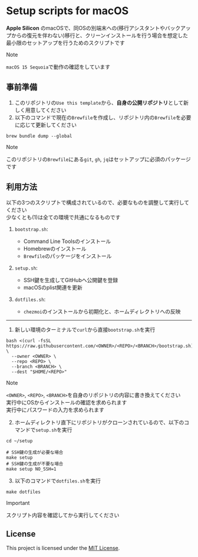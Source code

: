 # Setup scripts for macOS

**Apple Silicon** のmacOSで、同OSの別端末への(移行アシスタントやバックアップからの復元を伴わない)移行と、クリーンインストールを行う場合を想定した最小限のセットアップを行うためのスクリプトです  
> [!NOTE]
> `macOS 15 Sequoia`で動作の確認をしています    

## 事前準備
1. このリポジトリの`Use this template`から、**自身の公開リポジトリ**として新しく用意してください  
2. 以下のコマンドで現在の`Brewfile`を作成し、リポジトリ内の`Brewfile`を必要に応じて更新してください  
``` shell
brew bundle dump --global
```
> [!NOTE]  
> このリポジトリの`Brewfile`にある`git`, `gh`, `jq`はセットアップに必須のパッケージです  

## 利用方法
以下の3つのスクリプトで構成されているので、必要なものを調整して実行してください  
少なくとも(1)は全ての環境で共通になるものです
1. `bootstrap.sh`: 
   - Command Line Toolsのインストール  
   - Homebrewのインストール  
   - `Brewfile`のパッケージをインストール  

2. `setup.sh`: 
   - SSH鍵を生成してGitHubへ公開鍵を登録  
   - macOSのplist関連を更新  

3. `dotfiles.sh`: 
   - `chezmoi`のインストールから初期化と、ホームディレクトリへの反映  

---  

1. 新しい環境のターミナルで`curl`から直接`bootstrap.sh`を実行  
``` shell
bash <(curl -fsSL https://raw.githubusercontent.com/<OWNER>/<REPO>/<BRANCH>/bootstrap.sh) \
  --owner <OWNER> \
  --repo <REPO> \
  --branch <BRANCH> \
  --dest "$HOME/<REPO>"
```
> [!NOTE]
> `<OWNER>`, `<REPO>`, `<BRANCH>`を自身のリポジトリの内容に書き換えてください  
> 実行中にOSからインストールの確認を求められます  
> 実行中にパスワードの入力を求められます  

2. ホームディレクトリ直下にリポジトリがクローンされているので、以下のコマンドで`setup.sh`を実行  
``` shell
cd ~/setup

# SSH鍵の生成が必要な場合
make setup
# SSH鍵の生成が不要な場合
make setup NO_SSH=1
```

3. 以下のコマンドで`dotfiles.sh`を実行  
``` shell
make dotfiles
```

> [!IMPORTANT]
> スクリプト内容を確認してから実行してください

## License
This project is licensed under the [MIT License](./LICENSE).

